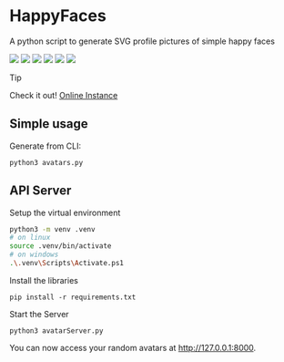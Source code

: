 # HappyFaces
A python script to generate SVG profile pictures of simple happy faces


![](./examples/1.svg)
![](./examples/2.svg)
![](./examples/3.svg)
![](./examples/4.svg)
![](./examples/5.svg)
![](https://0xwassoky.pythonanywhere.com/)

> [!TIP]
> Check it out! [Online Instance](https://0xwassoky.pythonanywhere.com/)

## Simple usage
Generate from CLI:
```
python3 avatars.py
```

## API Server
Setup the virtual environment
```bash
python3 -m venv .venv
# on linux
source .venv/bin/activate
# on windows
.\.venv\Scripts\Activate.ps1
```

Install the libraries
```
pip install -r requirements.txt
```


Start the Server
```
python3 avatarServer.py
```
You can now access your random avatars at http://127.0.0.1:8000.

